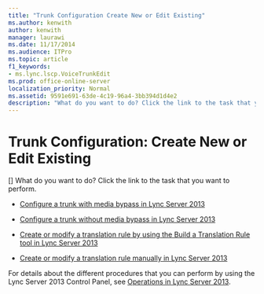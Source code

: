 ```yaml
---
title: "Trunk Configuration Create New or Edit Existing"
ms.author: kenwith
author: kenwith
manager: laurawi
ms.date: 11/17/2014
ms.audience: ITPro
ms.topic: article
f1_keywords:
- ms.lync.lscp.VoiceTrunkEdit
ms.prod: office-online-server
localization_priority: Normal
ms.assetid: 9591e691-63de-4c19-96a4-3bb394d1d4e2
description: "What do you want to do? Click the link to the task that you want to perform."
---
```


# Trunk Configuration: Create New or Edit Existing
[]
What do you want to do? Click the link to the task that you want to perform.
  
- [Configure a trunk with media bypass in Lync Server 2013](configure-a-trunk-with-media-bypass.md)
    
- [Configure a trunk without media bypass in Lync Server 2013](configure-a-trunk-without-media-bypass.md)
    
- [Create or modify a translation rule by using the Build a Translation Rule tool in Lync Server 2013](create-or-modify-a-translation-rule-by-using-the-build-a-translation-rule-tool.md)
    
- [Create or modify a translation rule manually in Lync Server 2013](create-or-modify-a-translation-rule-manually.md)
    
For details about the different procedures that you can perform by using the Lync Server 2013 Control Panel, see [Operations in Lync Server 2013](operations.md).
  

